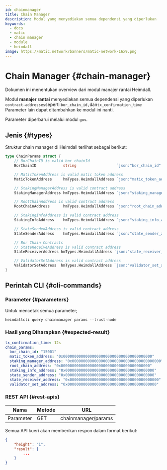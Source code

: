 ```yaml
---
id: chainmanager
title: Chain Manager
description: Modul yang menyediakan semua dependensi yang diperlukan
keywords:
  - docs
  - matic
  - chain manager
  - module
  - heimdall
image: https://matic.network/banners/matic-network-16x9.png
---
```


# Chain Manager {#chain-manager}

Dokumen ini menentukan overview dari modul manajer rantai Heimdall.

Modul **manajer rantai** menyediakan semua dependensi yang diperlukan `contract-addresses`seperti `bor_chain_id,`dan`tx_confirmation_time` Parameter lain dapat ditambahkan ke modul ini nanti.

Parameter diperbarui melalui modul `gov`.

## Jenis {#types}

Struktur chain manager di Heimdall terlihat sebagai berikut:

```go
type ChainParams struct {
	// BorChainID is valid bor chainId
	BorChainID            string                  `json:"bor_chain_id" yaml:"bor_chain_id"`

	// MaticTokenAddress is valid matic token address
	MaticTokenAddress     hmTypes.HeimdallAddress `json:"matic_token_address" yaml:"matic_token_address"`

	// StakingManagerAddress is valid contract address
	StakingManagerAddress hmTypes.HeimdallAddress `json:"staking_manager_address" yaml:"staking_manager_address"`

	// RootChainAddress is valid contract address
	RootChainAddress      hmTypes.HeimdallAddress `json:"root_chain_address" yaml:"root_chain_address"`

	// StakingInfoAddress is valid contract address
	StakingInfoAddress    hmTypes.HeimdallAddress `json:"staking_info_address" yaml:"staking_info_address"`

	// StateSendedAddress is valid contract address
	StateSenderAddress    hmTypes.HeimdallAddress `json:"state_sender_address" yaml:"state_sender_address"`

	// Bor Chain Contracts
	// StateReceiveAddress is valid contract address
	StateReceiverAddress hmTypes.HeimdallAddress `json:"state_receiver_address" yaml:"state_receiver_address"`

	// ValidatorSetAddress is valid contract address
	ValidatorSetAddress  hmTypes.HeimdallAddress `json:"validator_set_address" yaml:"validator_set_address"`
}
```

## Perintah CLI {#cli-commands}

### Parameter {#parameters}

Untuk mencetak semua parameter;

```go
heimdallcli query chainmanager params --trust-node
```

### Hasil yang Diharapkan {#expected-result}

```yaml
tx_confirmation_time: 12s
chain_params:
  bor_chain_id: "15001"
  matic_token_address: "0x0000000000000000000000000000000000000000"
  staking_manager_address: "0x0000000000000000000000000000000000000000"
  root_chain_address: "0x0000000000000000000000000000000000000000"
  staking_info_address: "0x0000000000000000000000000000000000000000"
  state_sender_address: "0x0000000000000000000000000000000000000000"
  state_receiver_address: "0x0000000000000000000000000000000000000000"
  validator_set_address: "0x0000000000000000000000000000000000000000"
```

### REST API {#rest-apis}

| Nama | Metode | URL |
|----------------------|------|------------------|
| Parameter | GET | chainmanager/params |

Semua API kueri akan memberikan respon dalam format berikut:

```json
{
	"height": "1",
	"result": {
		...	  
	}
}
```

